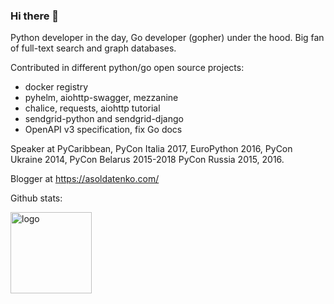 ### Hi there 👋

<!--
**andriisoldatenko/andriisoldatenko** is a ✨ _special_ ✨ repository because its `README.md` (this file) appears on your GitHub profile.

Here are some ideas to get you started:

- 🔭 I’m currently working on ...
- 🌱 I’m currently learning ...
- 👯 I’m looking to collaborate on ...
- 🤔 I’m looking for help with ...
- 💬 Ask me about ...
- 📫 How to reach me: ...
- 😄 Pronouns: ...
- ⚡ Fun fact: ...
-->

Python developer in the day, Go developer (gopher) under the hood. Big fan of full-text search and graph databases.

Contributed in different python/go open source projects:
- docker registry
- pyhelm, aiohttp-swagger, mezzanine
- chalice, requests, aiohttp tutorial
- sendgrid-python and sendgrid-django
- OpenAPI v3 specification, fix Go docs

Speaker at PyCaribbean, PyCon Italia 2017, EuroPython 2016, PyCon Ukraine 2014, PyCon Belarus 2015-2018 PyCon Russia 2015, 2016.

Blogger at https://asoldatenko.com/ 

Github stats:

<img src="https://github-readme-stats.vercel.app/api?username=andriisoldatenko&show_icons=true" alt="logo" height="130" />
